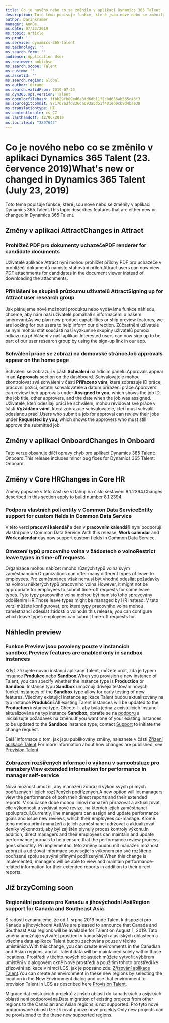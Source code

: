 ```yaml
---
title: Co je nového nebo co se změnilo v aplikaci Dynamics 365 Talent (23. července 2019)
description: Toto téma popisuje funkce, které jsou nové nebo se změnily v aplikaci Microsoft Dynamics 365 Talent.
author: Darinkramer
manager: AnnBe
ms.date: 07/23/2019
ms.topic: article
ms.prod: ''
ms.service: dynamics-365-talent
ms.technology: ''
ms.search.form: ''
audience: Application User
ms.reviewer: anbichse
ms.search.scope: Talent
ms.custom: ''
ms.assetid: ''
ms.search.region: Global
ms.author: dkrame
ms.search.validFrom: 2019-07-23
ms.dyn365.ops.version: Talent
ms.openlocfilehash: ffbb29fb89ed6a3fd6db11f2c8d656ab565c43f3
ms.sourcegitcommit: 871707a3fd236da693a3d51f401eb0cb9d4bae39
ms.translationtype: HT
ms.contentlocale: cs-CZ
ms.lasthandoff: 12/06/2019
ms.locfileid: "2897642"
---
```

# <a name="whats-new-or-changed-in-dynamics-365-talent-july-23-2019"></a><span data-ttu-id="d5732-103">Co je nového nebo co se změnilo v aplikaci Dynamics 365 Talent (23. července 2019)</span><span class="sxs-lookup"><span data-stu-id="d5732-103">What's new or changed in Dynamics 365 Talent (July 23, 2019)</span></span>

<span data-ttu-id="d5732-104">Toto téma popisuje funkce, které jsou nové nebo se změnily v aplikaci Dynamics 365 Talent.</span><span class="sxs-lookup"><span data-stu-id="d5732-104">This topic describes features that are either new or changed in Dynamics 365 Talent.</span></span>

## <a name="changes-in-attract"></a><span data-ttu-id="d5732-105">Změny v aplikaci Attract</span><span class="sxs-lookup"><span data-stu-id="d5732-105">Changes in Attract</span></span>

### <a name="pdf-renderer-for-candidate-documents"></a><span data-ttu-id="d5732-106">Prohlížeč PDF pro dokumenty uchazeče</span><span class="sxs-lookup"><span data-stu-id="d5732-106">PDF renderer for candidate documents</span></span>

<span data-ttu-id="d5732-107">Uživatelé aplikace Attract nyní mohou prohlížet přílohy PDF pro uchazeče v prohlížeči dokumentů namísto stahování příloh.</span><span class="sxs-lookup"><span data-stu-id="d5732-107">Attract users can now view PDF attachments for candidates in the document viewer instead of downloading the attachments.</span></span>

### <a name="signing-up-for-attract-user-research-group"></a><span data-ttu-id="d5732-108">Přihlášení ke skupině průzkumu uživatelů Attract</span><span class="sxs-lookup"><span data-stu-id="d5732-108">Signing up for Attract user research group</span></span> 

<span data-ttu-id="d5732-109">Jak plánujeme nové možnosti produktu nebo vydáváme funkce náhledu, chceme, aby nám naši uživatelé pomáhali s informacemi o našem směrování.</span><span class="sxs-lookup"><span data-stu-id="d5732-109">As we plan new product capabilities or ship preview features, we are looking for our users to help inform our direction.</span></span> <span data-ttu-id="d5732-110">Zúčastnění uživatelé se nyní mohou stát součástí naší výzkumné skupiny uživatelů pomocí odkazu na přihlášení v naší aplikaci.</span><span class="sxs-lookup"><span data-stu-id="d5732-110">Interested users can now sign up to be part of our user research group by using the sign-up link in our app.</span></span>

### <a name="job-approvals-appear-on-the-home-page"></a><span data-ttu-id="d5732-111">Schválení práce se zobrazí na domovské stránce</span><span class="sxs-lookup"><span data-stu-id="d5732-111">Job approvals appear on the home page</span></span>

<span data-ttu-id="d5732-112">Schválení se zobrazují v části **Schválení** na řídicím panelu.</span><span class="sxs-lookup"><span data-stu-id="d5732-112">Approvals appear in an **Approvals** section on the dashboard.</span></span> <span data-ttu-id="d5732-113">Schvalovatelé mohou zkontrolovat svá schválení v části **Přiřazeno vám**, která zobrazuje ID práce, pracovní pozici, ostatní schvalovatele a datum přiřazení práce.</span><span class="sxs-lookup"><span data-stu-id="d5732-113">Approvers can review their approvals under **Assigned to you**, which shows the job ID, the job title, other approvers, and the date when the job was assigned.</span></span> <span data-ttu-id="d5732-114">Uživatelé, kteří odesílají práci ke schválení, mohou revidovat své práce v části **Vyžádáno vámi**, která zobrazuje schvalovatele, kteří musí schválit odeslanou práci.</span><span class="sxs-lookup"><span data-stu-id="d5732-114">Users who submit a job for approval can review their jobs under **Requested by you**, which shows the approvers who must still approve the submitted job.</span></span>

## <a name="changes-in-onboard"></a><span data-ttu-id="d5732-115">Změny v aplikaci Onboard</span><span class="sxs-lookup"><span data-stu-id="d5732-115">Changes in Onboard</span></span>
<span data-ttu-id="d5732-116">Tato verze obsahuje dílčí opravy chyb pro aplikaci Dynamics 365 Talent: Onboard.</span><span class="sxs-lookup"><span data-stu-id="d5732-116">This release includes minor bug fixes for Dynamics 365 Talent: Onboard.</span></span>

## <a name="changes-in-core-hr"></a><span data-ttu-id="d5732-117">Změny v Core HR</span><span class="sxs-lookup"><span data-stu-id="d5732-117">Changes in Core HR</span></span>
<span data-ttu-id="d5732-118">Změny popsané v této části se vztahují na číslo sestavení 8.1.2394.</span><span class="sxs-lookup"><span data-stu-id="d5732-118">Changes described in this section apply to build number 8.1.2394.</span></span>

### <a name="entity-support-for-custom-fields-in-common-data-service"></a><span data-ttu-id="d5732-119">Podpora vlastních polí entity v Common Data Service</span><span class="sxs-lookup"><span data-stu-id="d5732-119">Entity support for custom fields in Common Data Service</span></span> 

<span data-ttu-id="d5732-120">V této verzi **pracovní kalendář** a den v **pracovním kalendáři** nyní podporují vlastní pole v Common Data Service.</span><span class="sxs-lookup"><span data-stu-id="d5732-120">With this release, **Work calendar** and **Work calendar** day now support custom fields in Common Data Service.</span></span>

### <a name="restrict-leave-types-in-time-off-requests"></a><span data-ttu-id="d5732-121">Omezení typů pracovního volna v žádostech o volno</span><span class="sxs-lookup"><span data-stu-id="d5732-121">Restrict leave types in time-off requests</span></span>

<span data-ttu-id="d5732-122">Organizace mohou nabízet mnoho různých typů volna svým zaměstnancům.</span><span class="sxs-lookup"><span data-stu-id="d5732-122">Organizations can offer many different types of leave to employees.</span></span> <span data-ttu-id="d5732-123">Pro zaměstnance však nemusí být vhodné odesílat požadavky na volno u některých typů pracovního volna.</span><span class="sxs-lookup"><span data-stu-id="d5732-123">However, it might not be appropriate for employees to submit time-off requests for some leave types.</span></span> <span data-ttu-id="d5732-124">Tyto typy pracovního volna mohou být namísto toho spravovány oddělením HR.</span><span class="sxs-lookup"><span data-stu-id="d5732-124">Those leave types might be managed by HR instead.</span></span> <span data-ttu-id="d5732-125">V této verzi můžete konfigurovat, pro které typy pracovního volna mohou zaměstnanci odesílat žádosti o volno.</span><span class="sxs-lookup"><span data-stu-id="d5732-125">In this release, you can configure which leave types employees can submit time-off requests for.</span></span> 

## <a name="in-preview"></a><span data-ttu-id="d5732-126">Náhled</span><span class="sxs-lookup"><span data-stu-id="d5732-126">In preview</span></span>

### <a name="preview-features-are-enabled-only-in-sandbox-instances"></a><span data-ttu-id="d5732-127">Funkce Preview jsou povoleny pouze v instancích sandbox.</span><span class="sxs-lookup"><span data-stu-id="d5732-127">Preview features are enabled only in sandbox instances</span></span>

<span data-ttu-id="d5732-128">Když zřizujete novou instanci aplikace Talent, můžete určit, zda je typem instance **Produkce** nebo **Sandbox**.</span><span class="sxs-lookup"><span data-stu-id="d5732-128">When you provision a new instance of Talent, you can specify whether the instance type is **Production** or **Sandbox**.</span></span> <span data-ttu-id="d5732-129">Instance typu **Sandbox** umožňují dřívější testování nových funkcí.</span><span class="sxs-lookup"><span data-stu-id="d5732-129">Instances of the **Sandbox** type allow for early testing of new features.</span></span> <span data-ttu-id="d5732-130">Všechny existující instance aplikace Talent budou aktualizovány na typ instance **Produkční**.</span><span class="sxs-lookup"><span data-stu-id="d5732-130">All existing Talent instances will be updated to the **Production** instance type.</span></span> <span data-ttu-id="d5732-131">Chcete-li, aby byla jedna z existujících instancí aktualizována na typ instance **Sandbox**, obraťte se na [podporu](https://docs.microsoft.com/dynamics365/unified-operations/talent/talent-support) a inicializujte požadavek na změnu.</span><span class="sxs-lookup"><span data-stu-id="d5732-131">If you want one of your existing instances to be updated to the **Sandbox** instance type, contact [Support](https://docs.microsoft.com/dynamics365/unified-operations/talent/talent-support) to initiate the change request.</span></span>

<span data-ttu-id="d5732-132">Další informace o tom, jak jsou publikovány změny, naleznete v části [Zřízení aplikace Talent](https://docs.microsoft.com/dynamics365/unified-operations/talent/provisioning-talent).</span><span class="sxs-lookup"><span data-stu-id="d5732-132">For more information about how changes are published, see [Provision Talent](https://docs.microsoft.com/dynamics365/unified-operations/talent/provisioning-talent).</span></span>

### <a name="view-extended-information-for-performance-in-manager-self-service"></a><span data-ttu-id="d5732-133">Zobrazení rozšířených informací o výkonu v samoobsluze pro manažery</span><span class="sxs-lookup"><span data-stu-id="d5732-133">View extended information for performance in manager self-service</span></span>

<span data-ttu-id="d5732-134">Nová možnost umožní, aby manažeři zobrazili výkon svých přímých podřízených i jejich rozšířených podřízených.</span><span class="sxs-lookup"><span data-stu-id="d5732-134">A new option will let managers view the performance of both their direct reports and their extended reports.</span></span> <span data-ttu-id="d5732-135">V současné době mohou linioví manažeři přiřazovat a aktualizovat cíle výkonnosti a vydávat nové revize, na kterých jejich zaměstnanci spolupracují.</span><span class="sxs-lookup"><span data-stu-id="d5732-135">Currently, line managers can assign and update performance goals and issue new reviews, which their employees co-manage.</span></span> <span data-ttu-id="d5732-136">Kromě toho mohou přímí manažeři a jejich zaměstnanci udržovat a aktualizovat deníky výkonnosti, aby byl zajištěn plynulý proces kontroly výkonu.</span><span class="sxs-lookup"><span data-stu-id="d5732-136">In addition, direct managers and their employees can maintain and update performance journals to help ensure that the performance review process goes smoothly.</span></span> <span data-ttu-id="d5732-137">Při implementaci této změny budou mít manažeři možnost zobrazit a udržovat informace související s výkonem pro své rozšířené podřízené spolu se svými přímými podřízenými.</span><span class="sxs-lookup"><span data-stu-id="d5732-137">When this change is implemented, managers will be able to view and maintain performance-related information for their extended reports in addition to their direct reports.</span></span> 

## <a name="coming-soon"></a><span data-ttu-id="d5732-138">Již brzy</span><span class="sxs-lookup"><span data-stu-id="d5732-138">Coming soon</span></span>

### <a name="region-support-for-canada-and-southeast-asia"></a><span data-ttu-id="d5732-139">Regionální podpora pro Kanadu a jihovýchodní Asii</span><span class="sxs-lookup"><span data-stu-id="d5732-139">Region support for Canada and Southeast Asia</span></span>

<span data-ttu-id="d5732-140">S radostí oznamujeme, že od 1. srpna 2019 bude Talent k dispozici pro Kanadu a jihovýchodní Asii.</span><span class="sxs-lookup"><span data-stu-id="d5732-140">We are pleased to announce that Canada and Southeast Asia regions will be available for Talent on August 1, 2019.</span></span> <span data-ttu-id="d5732-141">Tato změna umožňuje vytvářet prostředí v kanadských a asijských oblastech a všechna data aplikace Talent budou zachována pouze v těchto umístěních.</span><span class="sxs-lookup"><span data-stu-id="d5732-141">With this change, you can create environments in the Canadian and Asian regions, and all Talent data will be maintained solely within those locations.</span></span> <span data-ttu-id="d5732-142">Prostředí v těchto nových oblastech můžete vytvořit výběrem umístění v dialogovém okně Nové prostředí a použitím tohoto prostředí ke zřizování aplikace v rámci LCS, jak je popsáno zde: [Zřizování aplikace Talent](https://docs.microsoft.com/en-us/dynamics365/unified-operations/talent/provisioning-talent).</span><span class="sxs-lookup"><span data-stu-id="d5732-142">You can create an environment in these new regions by selecting the location in the New Environment dialog and use that environment to provision Talent in LCS as described here [Provision Talent](https://docs.microsoft.com/en-us/dynamics365/unified-operations/talent/provisioning-talent).</span></span>

<span data-ttu-id="d5732-143">Migrace dat existujících projektů z jiných oblastí do kanadských a asijských oblastí není podporována.</span><span class="sxs-lookup"><span data-stu-id="d5732-143">Data migration of existing projects from other regions to the Canadian and Asian regions is not supported.</span></span> <span data-ttu-id="d5732-144">Pro tyto nové podporované oblasti lze zřizovat pouze nové projekty.</span><span class="sxs-lookup"><span data-stu-id="d5732-144">Only new projects can be provisioned to the these new supported regions.</span></span>
